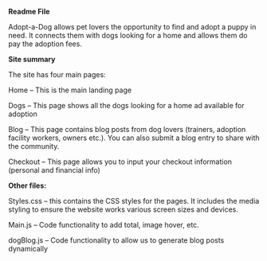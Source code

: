 
**Readme File**

Adopt-a-Dog allows pet lovers the opportunity to find and adopt a puppy in need. It connects them with dogs looking for a home and allows them do pay the adoption fees.

**Site summary**

The site has four main pages:

Home – This is the main landing page

Dogs – This page shows all the dogs looking for a home ad available for adoption

Blog – This page contains blog posts from dog lovers (trainers, adoption facility workers, owners etc.). You can also submit a blog entry to share with the community.

Checkout – This page allows you to input your checkout information (personal and financial info)

**Other files:**

Styles.css – this contains the CSS styles for the pages. It includes the media styling to ensure the website works various screen sizes and devices.

Main.js – Code functionality to add total, image hover, etc.

dogBlog.js – Code functionality to allow us to generate blog posts dynamically
